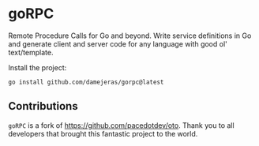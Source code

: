 # goRPC

Remote Procedure Calls for Go and beyond.
Write service definitions in Go and generate client and server code for any language with good ol' text/template.

Install the project:

```
go install github.com/damejeras/gorpc@latest
```

## Contributions

`goRPC` is a fork of https://github.com/pacedotdev/oto. Thank you to all developers that brought this fantastic project to the world.
